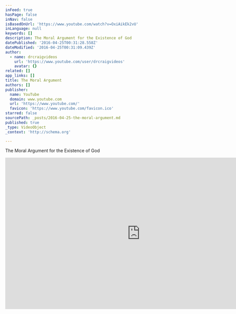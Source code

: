 ```yaml
---
inFeed: true
hasPage: false
inNav: false
isBasedOnUrl: 'https://www.youtube.com/watch?v=OxiAikEk2vU'
inLanguage: null
keywords: []
description: The Moral Argument for the Existence of God
datePublished: '2016-04-25T00:31:28.558Z'
dateModified: '2016-04-25T00:31:09.439Z'
author:
  - name: drcraigvideos
    url: 'https://www.youtube.com/user/drcraigvideos'
    avatar: {}
related: []
app_links: []
title: The Moral Argument
authors: []
publisher:
  name: YouTube
  domain: www.youtube.com
  url: 'https://www.youtube.com/'
  favicon: 'https://www.youtube.com/favicon.ico'
starred: false
sourcePath: _posts/2016-04-25-the-moral-argument.md
published: true
_type: VideoObject
_context: 'http://schema.org'

---
```

The Moral Argument for the Existence of God

<iframe src="https://cdn.embedly.com/widgets/media.html?src=https%3A%2F%2Fwww.youtube.com%2Fembed%2FOxiAikEk2vU%3Ffeature%3Doembed&amp;url=https%3A%2F%2Fwww.youtube.com%2Fwatch%3Fv%3DOxiAikEk2vU&amp;image=https%3A%2F%2Fi.ytimg.com%2Fvi%2FOxiAikEk2vU%2Fhqdefault.jpg&amp;key=b7d04c9b404c499eba89ee7072e1c4f7&amp;type=text%2Fhtml&amp;schema=youtube" width="854" height="480" scrolling="no" frameborder="0" allowfullscreen="" style=""></iframe>